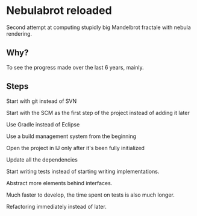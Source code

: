 # Nebulabrot reloaded

Second attempt at computing stupidly big Mandelbrot fractale with nebula rendering.

## Why?

To see the progress made over the last 6 years, mainly.

## Steps

Start with git instead of SVN

Start with the SCM as the first step of the project instead of adding it later

Use Gradle instead of Eclipse

Use a build management system from the beginning

Open the project in IJ only after it's been fully initialized

Update all the dependencies

Start writing tests instead of starting writing implementations.

Abstract more elements behind interfaces.

Much faster to develop, the time spent on tests is also much longer.

Refactoring immediately instead of later.
